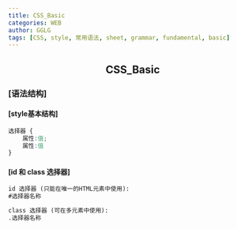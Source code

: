 ```yaml
---
title: CSS_Basic
categories: WEB
author: GGLG
tags: [CSS, style, 常用语法, sheet, grammar, fundamental, basic]
---
```


## <center>CSS_Basic 


### [语法结构]

#### [style基本结构]
```css
选择器 {
    属性:值;
    属性:值
}
```

#### [id 和 class 选择器]
```markdown
id 选择器 (只能在唯一的HTML元素中使用):
#选择器名称
```
```markdown
class 选择器 (可在多元素中使用):
.选择器名称
```